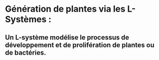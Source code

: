 # Génération de plantes via les L-Systèmes :  
## __Un L-système modélise le processus de développement et de prolifération de plantes ou de bactéries.__
